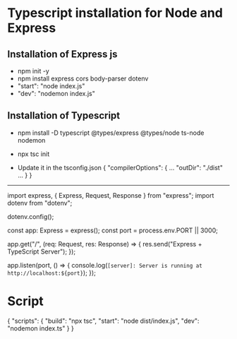 # Typescript installation for Node and Express


## Installation of Express js

* npm init -y
* npm install express cors body-parser dotenv 
* "start": "node index.js"
* "dev": "nodemon index.js"


## Installation of Typescript

* npm install -D typescript @types/express @types/node ts-node nodemon
* npx tsc init

* Update it in the tsconfig.json
{
  "compilerOptions": {
    ...
    "outDir": "./dist"
    ...
  }
}




---------------------------------



import express, { Express, Request, Response } from "express";
import dotenv from "dotenv";

dotenv.config();

const app: Express = express();
const port = process.env.PORT || 3000;

app.get("/", (req: Request, res: Response) => {
  res.send("Express + TypeScript Server");
});

app.listen(port, () => {
  console.log(`[server]: Server is running at http://localhost:${port}`);
});





# Script

{
  "scripts": {
    "build": "npx tsc",
    "start": "node dist/index.js",
    "dev": "nodemon index.ts"
  }
}
